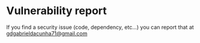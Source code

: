 # Vulnerability report

If you find a security issue (code, dependency, etc...) you can report that at gdgabrieldacunha71@gmail.com
